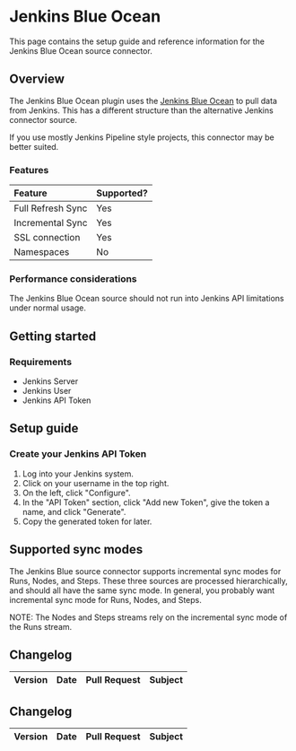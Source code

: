 # Jenkins Blue Ocean
This page contains the setup guide and reference information for the Jenkins Blue Ocean source connector.

## Overview

The Jenkins Blue Ocean plugin uses the [Jenkins Blue Ocean](https://plugins.jenkins.io/blueocean-rest/)
to pull data from Jenkins. This has a different structure than the alternative Jenkins connector source.

If you use mostly Jenkins Pipeline style projects, this connector may be better suited.

### Features

| Feature | Supported? |
| :--- | :--- |
| Full Refresh Sync | Yes |
| Incremental Sync | Yes |
| SSL connection | Yes |
| Namespaces | No |

### Performance considerations

The Jenkins Blue Ocean source should not run into Jenkins API limitations under normal usage.

## Getting started

### Requirements

* Jenkins Server
* Jenkins User
* Jenkins API Token

## Setup guide

### Create your Jenkins API Token

1. Log into your Jenkins system.
2. Click on your username in the top right.
3. On the left, click "Configure".
4. In the "API Token" section, click "Add new Token", give the token a name, and click "Generate".
5. Copy the generated token for later.


## Supported sync modes

The Jenkins Blue source connector supports incremental sync modes for Runs, Nodes, and Steps. These three sources are
processed hierarchically, and should all have the same sync mode. In general, you probably want incremental sync mode
for Runs, Nodes, and Steps.

NOTE: The Nodes and Steps streams rely on the incremental sync mode of the Runs stream.

## Changelog

| Version | Date       | Pull Request | Subject                                                                                                      |
|:--------|:-----------| :--- |:-------------------------------------------------------------------------------------------------------------|
## Changelog

| Version | Date | Pull Request | Subject |
| :--- | :--- | :--- | :--- |

